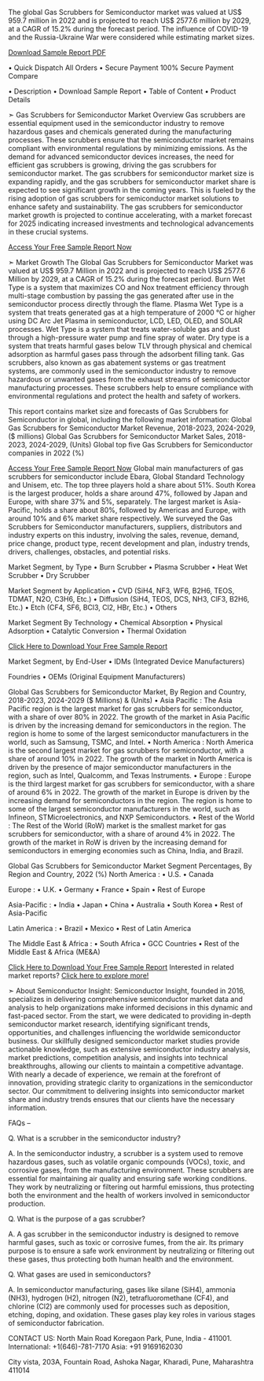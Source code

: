 The global Gas Scrubbers for Semiconductor market was valued at US$ 959.7 million in 2022 and is projected to reach US$ 2577.6 million by 2029, at a CAGR of 15.2% during the forecast period. The influence of COVID-19 and the Russia-Ukraine War were considered while estimating market sizes.

 [Download Sample Report PDF](https://semiconductorinsight.com/report/gas-scrubbers-for-semiconductor-market/)

•	Quick Dispatch
All Orders
•	Secure Payment
100% Secure Payment
Compare

•	Description
•	Download Sample Report
•	Table of Content
•	Product Details

➣ Gas Scrubbers for Semiconductor Market Overview
Gas scrubbers are essential equipment used in the semiconductor industry to remove hazardous gases and chemicals generated during the manufacturing processes. These scrubbers ensure that the semiconductor market remains compliant with environmental regulations by minimizing emissions. As the demand for advanced semiconductor devices increases, the need for efficient gas scrubbers is growing, driving the gas scrubbers for semiconductor market. The gas scrubbers for semiconductor market size is expanding rapidly, and the gas scrubbers for semiconductor market share is expected to see significant growth in the coming years.
This is fueled by the rising adoption of gas scrubbers for semiconductor market solutions to enhance safety and sustainability. The gas scrubbers for semiconductor market growth is projected to continue accelerating, with a market forecast for 2025 indicating increased investments and technological advancements in these crucial systems.

[Access Your Free Sample Report Now](https://semiconductorinsight.com/report/gas-scrubbers-for-semiconductor-market/)

➣ Market Growth
The Global Gas Scrubbers for Semiconductor Market was valued at US$ 959.7 Million in 2022 and is projected to reach US$ 2577.6 Million by 2029, at a CAGR of 15.2% during the forecast period.
Burn Wet Type is a system that maximizes CO and Nox treatment efficiency through multi-stage combustion by passing the gas generated after use in the semiconductor process directly through the flame. Plasma Wet Type is a system that treats generated gas at a high temperature of 2000 °C or higher using DC Arc Jet Plasma in semiconductor, LCD, LED, OLED, and SOLAR processes. Wet Type is a system that treats water-soluble gas and dust through a high-pressure water pump and fine spray of water. Dry type is a system that treats harmful gases below TLV through physical and chemical adsorption as harmful gases pass through the adsorbent filling tank.
Gas scrubbers, also known as gas abatement systems or gas treatment systems, are commonly used in the semiconductor industry to remove hazardous or unwanted gases from the exhaust streams of semiconductor manufacturing processes. These scrubbers help to ensure compliance with environmental regulations and protect the health and safety of workers.
 
This report contains market size and forecasts of Gas Scrubbers for Semiconductor in global, including the following market information:
Global Gas Scrubbers for Semiconductor Market Revenue, 2018-2023, 2024-2029, ($ millions)
Global Gas Scrubbers for Semiconductor Market Sales, 2018-2023, 2024-2029, (Units)
Global top five Gas Scrubbers for Semiconductor companies in 2022 (%)

[Access Your Free Sample Report Now](https://semiconductorinsight.com/report/gas-scrubbers-for-semiconductor-market/)
Global main manufacturers of gas scrubbers for semiconductor include Ebara, Global Standard Technology and Unisem, etc. The top three players hold a share about 51%. South Korea is the largest producer, holds a share around 47%, followed by Japan and Europe, with share 37% and 5%, separately. The largest market is Asia-Pacific, holds a share about 80%, followed by Americas and Europe, with around 10% and 6% market share respectively.
We surveyed the Gas Scrubbers for Semiconductor manufacturers, suppliers, distributors and industry experts on this industry, involving the sales, revenue, demand, price change, product type, recent development and plan, industry trends, drivers, challenges, obstacles, and potential risks.

Market Segment, by Type
•	Burn Scrubber
•	Plasma Scrubber
•	Heat Wet Scrubber
•	Dry Scrubber

Market Segment by Application
•	CVD (SiH4, NF3, WF6, B2H6, TEOS, TDMAT, N2O, C3H6, Etc.)
•	Diffusion (SiH4, TEOS, DCS, NH3, ClF3, B2H6, Etc.)
•	Etch (CF4, SF6, BCl3, Cl2, HBr, Etc.)
•	Others

Market Segment By Technology
•	    Chemical Absorption
•	    Physical Adsorption
•	    Catalytic Conversion
•	    Thermal Oxidation

[Click Here to Download Your Free Sample Report](https://semiconductorinsight.com/report/gas-scrubbers-for-semiconductor-market/)

Market Segment, by End-User
•	 IDMs (Integrated Device Manufacturers)

Foundries
•	OEMs (Original Equipment Manufacturers)

Global Gas Scrubbers for Semiconductor Market, By Region and Country, 2018-2023, 2024-2029 ($ Millions) & (Units)
•	Asia Pacific : The Asia Pacific region is the largest market for gas scrubbers for semiconductor, with a share of over 80% in 2022. The growth of the market in Asia Pacific is driven by the increasing demand for semiconductors in the region. The region is home to some of the largest semiconductor manufacturers in the world, such as Samsung, TSMC, and Intel.
•	North America : North America is the second largest market for gas scrubbers for semiconductor, with a share of around 10% in 2022. The growth of the market in North America is driven by the presence of major semiconductor manufacturers in the region, such as Intel, Qualcomm, and Texas Instruments.
•	Europe : Europe is the third largest market for gas scrubbers for semiconductor, with a share of around 6% in 2022. The growth of the market in Europe is driven by the increasing demand for semiconductors in the region. The region is home to some of the largest semiconductor manufacturers in the world, such as Infineon, STMicroelectronics, and NXP Semiconductors.
•	Rest of the World : The Rest of the World (RoW) market is the smallest market for gas scrubbers for semiconductor, with a share of around 4% in 2022. The growth of the market in RoW is driven by the increasing demand for semiconductors in emerging economies such as China, India, and Brazil.

Global Gas Scrubbers for Semiconductor Market Segment Percentages, By Region and Country, 2022 (%)
North America :
•	U.S.
•	Canada

Europe :
•	U.K.
•	Germany
•	France
•	Spain
•	Rest of Europe

Asia-Pacific :
•	India
•	Japan
•	China
•	Australia
•	South Korea
•	Rest of Asia-Pacific

Latin America :
•	Brazil
•	Mexico
•	Rest of Latin America

The Middle East & Africa :
•	South Africa
•	GCC Countries
•	Rest of the Middle East & Africa (ME&A)

[Click Here to Download Your Free Sample Report]([url](https://semiconductorinsight.com/report/gas-scrubbers-for-semiconductor-market/))
Interested in related market reports? [Click here to explore more!](https://semiconductorinsight.com/report/gas-scrubbers-for-semiconductor-market/)

➣ About Semiconductor Insight:
Semiconductor Insight, founded in 2016, specializes in delivering comprehensive semiconductor market data and analysis to help organizations make informed decisions in this dynamic and fast-paced sector. From the start, we were dedicated to providing in-depth semiconductor market research, identifying significant trends, opportunities, and challenges influencing the worldwide semiconductor business.
Our skillfully designed semiconductor market studies provide actionable knowledge, such as extensive semiconductor industry analysis, market predictions, competition analysis, and insights into technical breakthroughs, allowing our clients to maintain a competitive advantage. With nearly a decade of experience, we remain at the forefront of innovation, providing strategic clarity to organizations in the semiconductor sector.
Our commitment to delivering insights into semiconductor market share and industry trends ensures that our clients have the necessary information.
 
FAQs –
 
Q. What is a scrubber in the semiconductor industry?

A. In the semiconductor industry, a scrubber is a system used to remove hazardous gases, such as volatile organic compounds (VOCs), toxic, and corrosive gases, from the manufacturing environment. These scrubbers are essential for maintaining air quality and ensuring safe working conditions. They work by neutralizing or filtering out harmful emissions, thus protecting both the environment and the health of workers involved in semiconductor production.

Q. What is the purpose of a gas scrubber?

A.  A gas scrubber in the semiconductor industry is designed to remove harmful gases, such as toxic or corrosive fumes, from the air. Its primary purpose is to ensure a safe work environment by neutralizing or filtering out these gases, thus protecting both human health and the environment.

Q. What gases are used in semiconductors?

A. In semiconductor manufacturing, gases like silane (SiH4), ammonia (NH3), hydrogen (H2), nitrogen (N2), tetrafluoromethane (CF4), and chlorine (Cl2) are commonly used for processes such as deposition, etching, doping, and oxidation. These gases play key roles in various stages of semiconductor fabrication.

CONTACT US:
North Main Road Koregaon Park, Pune, India - 411001.
International: +1(646)-781-7170
Asia: +91 9169162030

City vista, 203A, Fountain Road, Ashoka Nagar, Kharadi, Pune, Maharashtra 411014

